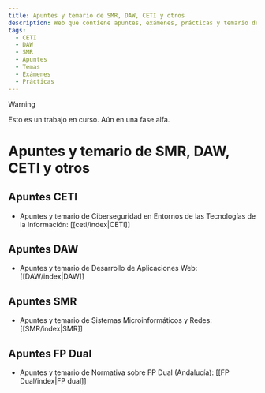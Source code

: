 ```yaml
---
title: Apuntes y temario de SMR, DAW, CETI y otros
description: Web que contiene apuntes, exámenes, prácticas y temario de SMR, DAW, CETI y otros
tags:
  - CETI
  - DAW
  - SMR
  - Apuntes
  - Temas
  - Exámenes
  - Prácticas
---
```

> [!warning]
> Esto es un trabajo en curso. Aún en una fase alfa.
# Apuntes y temario de SMR, DAW, CETI y otros

## Apuntes CETI
- Apuntes y temario de Ciberseguridad en Entornos de las Tecnologías de la Información: [[ceti/index|CETI]]

## Apuntes DAW
- Apuntes y temario de Desarrollo de Aplicaciones Web: [[DAW/index|DAW]]

## Apuntes SMR
- Apuntes y temario de Sistemas Microinformáticos y Redes: [[SMR/index|SMR]]

## Apuntes FP Dual
- Apuntes y temario de Normativa sobre FP Dual (Andalucía): [[FP Dual/index|FP dual]]



